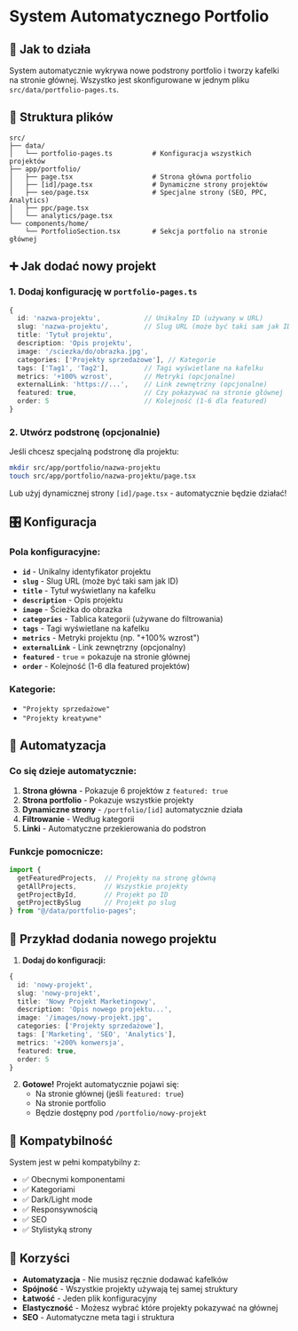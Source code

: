 # System Automatycznego Portfolio

## 🎯 **Jak to działa**

System automatycznie wykrywa nowe podstrony portfolio i tworzy kafelki na stronie głównej. Wszystko jest skonfigurowane w jednym pliku `src/data/portfolio-pages.ts`.

## 📁 **Struktura plików**

```
src/
├── data/
│   └── portfolio-pages.ts          # Konfiguracja wszystkich projektów
├── app/portfolio/
│   ├── page.tsx                    # Strona główna portfolio
│   ├── [id]/page.tsx               # Dynamiczne strony projektów
│   ├── seo/page.tsx                # Specjalne strony (SEO, PPC, Analytics)
│   ├── ppc/page.tsx
│   └── analytics/page.tsx
└── components/home/
    └── PortfolioSection.tsx        # Sekcja portfolio na stronie głównej
```

## ➕ **Jak dodać nowy projekt**

### 1. Dodaj konfigurację w `portfolio-pages.ts`

```typescript
{
  id: 'nazwa-projektu',           // Unikalny ID (używany w URL)
  slug: 'nazwa-projektu',         // Slug URL (może być taki sam jak ID)
  title: 'Tytuł projektu',
  description: 'Opis projektu',
  image: '/sciezka/do/obrazka.jpg',
  categories: ['Projekty sprzedażowe'], // Kategorie
  tags: ['Tag1', 'Tag2'],         // Tagi wyświetlane na kafelku
  metrics: '+100% wzrost',        // Metryki (opcjonalne)
  externalLink: 'https://...',    // Link zewnętrzny (opcjonalne)
  featured: true,                 // Czy pokazywać na stronie głównej
  order: 5                        // Kolejność (1-6 dla featured)
}
```

### 2. Utwórz podstronę (opcjonalnie)

Jeśli chcesz specjalną podstronę dla projektu:

```bash
mkdir src/app/portfolio/nazwa-projektu
touch src/app/portfolio/nazwa-projektu/page.tsx
```

Lub użyj dynamicznej strony `[id]/page.tsx` - automatycznie będzie działać!

## 🎛️ **Konfiguracja**

### Pola konfiguracyjne:

- **`id`** - Unikalny identyfikator projektu
- **`slug`** - Slug URL (może być taki sam jak ID)
- **`title`** - Tytuł wyświetlany na kafelku
- **`description`** - Opis projektu
- **`image`** - Ścieżka do obrazka
- **`categories`** - Tablica kategorii (używane do filtrowania)
- **`tags`** - Tagi wyświetlane na kafelku
- **`metrics`** - Metryki projektu (np. "+100% wzrost")
- **`externalLink`** - Link zewnętrzny (opcjonalny)
- **`featured`** - `true` = pokazuje na stronie głównej
- **`order`** - Kolejność (1-6 dla featured projektów)

### Kategorie:

- `"Projekty sprzedażowe"`
- `"Projekty kreatywne"`

## 🔄 **Automatyzacja**

### Co się dzieje automatycznie:

1. **Strona główna** - Pokazuje 6 projektów z `featured: true`
2. **Strona portfolio** - Pokazuje wszystkie projekty
3. **Dynamiczne strony** - `/portfolio/[id]` automatycznie działa
4. **Filtrowanie** - Według kategorii
5. **Linki** - Automatyczne przekierowania do podstron

### Funkcje pomocnicze:

```typescript
import { 
  getFeaturedProjects,  // Projekty na stronę główną
  getAllProjects,       // Wszystkie projekty
  getProjectById,       // Projekt po ID
  getProjectBySlug      // Projekt po slug
} from "@/data/portfolio-pages";
```

## 📝 **Przykład dodania nowego projektu**

1. **Dodaj do konfiguracji:**

```typescript
{
  id: 'nowy-projekt',
  slug: 'nowy-projekt',
  title: 'Nowy Projekt Marketingowy',
  description: 'Opis nowego projektu...',
  image: '/images/nowy-projekt.jpg',
  categories: ['Projekty sprzedażowe'],
  tags: ['Marketing', 'SEO', 'Analytics'],
  metrics: '+200% konwersja',
  featured: true,
  order: 5
}
```

2. **Gotowe!** Projekt automatycznie pojawi się:
   - Na stronie głównej (jeśli `featured: true`)
   - Na stronie portfolio
   - Będzie dostępny pod `/portfolio/nowy-projekt`

## 🎨 **Kompatybilność**

System jest w pełni kompatybilny z:
- ✅ Obecnymi komponentami
- ✅ Kategoriami
- ✅ Dark/Light mode
- ✅ Responsywnością
- ✅ SEO
- ✅ Stylistyką strony

## 🚀 **Korzyści**

- **Automatyzacja** - Nie musisz ręcznie dodawać kafelków
- **Spójność** - Wszystkie projekty używają tej samej struktury
- **Łatwość** - Jeden plik konfiguracyjny
- **Elastyczność** - Możesz wybrać które projekty pokazywać na głównej
- **SEO** - Automatyczne meta tagi i struktura
